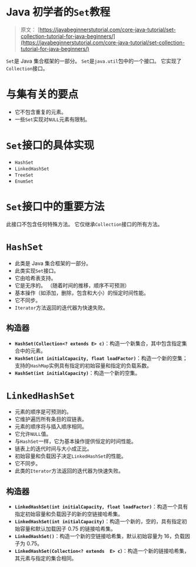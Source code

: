# Java 初学者的`Set`教程

> 原文： [https://javabeginnerstutorial.com/core-java-tutorial/set-collection-tutorial-for-java-beginners/](https://javabeginnerstutorial.com/core-java-tutorial/set-collection-tutorial-for-java-beginners/)

`Set`是 Java 集合框架的一部分。 `Set`是`java.util`包中的一个接口。 它实现了`Collection`接口。

# 与集有关的要点

*   它不包含重复的元素。
*   一些`Set`实现对`NULL`元素有限制。

# `Set`接口的具体实现

*   `HashSet`
*   `LinkedHashSet`
*   `TreeSet`
*   `EnumSet`

# `Set`接口中的重要方法

此接口不包含任何特殊方法。 它仅继承`Collection`接口的所有方法。

# `HashSet`

*   此类是 Java 集合框架的一部分。
*   此类实现`Set`接口。
*   它由哈希表支持。
*   它是无序的。 （随着时间的推移，顺序不可预测）
*   基本操作（如添加，删除，包含和大小）的恒定时间性能。
*   它不同步。
*   `Iterator`方法返回的迭代器为快速失败。

## 构造器

*   **`HashSet(Collection<? extends E> c)`**：构造一个新集合，其中包含指定集合中的元素。
*   **`HashSet(int initialCapacity, float loadFactor)`**：构造一个新的空集； 支持的`HashMap`实例具有指定的初始容量和指定的负载系数。
*   **`HashSet(int initialCapacity)`**：构造一个新的空集。

# `LinkedHashSet`

*   元素的顺序是可预测的。
*   它维护遍历所有条目的双链表。
*   元素的顺序将与插入顺序相同。
*   它允许`NULL`值。
*   与`HashSet`一样，它为基本操作提供恒定的时间性能。
*   链表上的迭代时间与大小成正比。
*   初始容量和负载因子决定`LinkedHashSet`的性能。
*   它不同步。
*   此类的`Iterator`方法返回的迭代器为快速失败。

## 构造器

*   **`LinkedHashSet(int initialCapacity, float loadFactor)`**：构造一个具有指定初始容量和负载因子的新的空链接哈希集。
*   **`LinkedHashSet(int initialCapacity)`**：构造一个新的，空的，具有指定初始容量和默认加载因子 0.75 的链接哈希集。
*   **`LinkedHashSet()`**：构造一个新的空链接哈希集，默认初始容量为 16，负载因子为 0.75。
*   **`LinkedHashSet(Collection<? extends  E> c）`**：构造一个新的链接哈希集，其元素与指定的集合相同。
